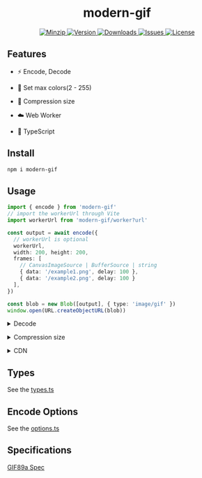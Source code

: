 <h1 align="center">modern-gif</h1>

<p align="center">
  <a href="https://unpkg.com/modern-gif">
    <img src="https://img.shields.io/bundlephobia/minzip/modern-gif" alt="Minzip">
  </a>
  <a href="https://www.npmjs.com/package/modern-gif">
    <img src="https://img.shields.io/npm/v/modern-gif.svg" alt="Version">
  </a>
  <a href="https://www.npmjs.com/package/modern-gif">
    <img src="https://img.shields.io/npm/dm/modern-gif" alt="Downloads">
  </a>
  <a href="https://github.com/qq15725/modern-gif/issues">
    <img src="https://img.shields.io/github/issues/qq15725/modern-gif" alt="Issues">
  </a>
  <a href="https://github.com/qq15725/modern-gif/blob/main/LICENSE">
    <img src="https://img.shields.io/npm/l/modern-gif.svg" alt="License">
  </a>
</p>

## Features

- ⚡️ Encode, Decode

- 🎨 Set max colors(2 - 255)

- 🦄️ Compression size

- ☁️️ Web Worker

- 🦾 TypeScript

## Install

```sh
npm i modern-gif
```

## Usage

```ts
import { encode } from 'modern-gif'
// import the workerUrl through Vite
import workerUrl from 'modern-gif/worker?url'

const output = await encode({
  // workerUrl is optional
  workerUrl,
  width: 200, height: 200,
  frames: [
    // CanvasImageSource | BufferSource | string
    { data: '/example1.png', delay: 100 },
    { data: '/example2.png', delay: 100 }
  ],
})

const blob = new Blob([output], { type: 'image/gif' })
window.open(URL.createObjectURL(blob))
```

<details>
<summary>Decode</summary><br>

```ts
import { decode, decodeFrames } from 'modern-gif'
import workerUrl from 'modern-gif/worker?url'

const buffer = await window.fetch('/test.gif')
  .then(res => res.arrayBuffer())

// GIF file format data without image data
const gif = decode(buffer)
console.log(gif)

// Image data for all frames (workerUrl is optional)
const frames = await decodeFrames(buffer, { workerUrl })
frames.forEach(frame => {
  const canvas = document.createElement('canvas')
  canvas.width = frame.width
  canvas.height = frame.height
  canvas.getContext('2d').putImageData(
    new ImageData(frame.data, frame.width, frame.height),
    0, 0,
  )
  document.body.append(canvas)
})
```

<br></details>

<details>
<summary>Compression size</summary><br>

It is easy to compress a gif by encoding and decoding

```ts
import { decode, decodeFrames, encode } from 'modern-gif'
// import the workerUrl through Vite
import workerUrl from 'modern-gif/worker?url'

const buffer = await window.fetch('/test.gif')
  .then(res => res.arrayBuffer())

const gif = decode(buffer)
// workerUrl is optional
const frames = await decodeFrames(buffer, { workerUrl })
const output = await encode({
  // workerUrl is optional
  workerUrl,
  width: gif.width, height: gif.height,
  frames,
  // lossy compression 2 - 255
  maxColors: 255,
})

const blob = new Blob([output], { type: 'image/gif' })
window.open(URL.createObjectURL(blob))
```

<br></details>

<details>
<summary>CDN</summary><br>

```html
<script src="https://unpkg.com/modern-gif"></script>
<script>
  modernGif.encode({
    width: 200, height: 200,
    frames: [
      // CanvasImageSource | BufferSource | string
      { data: '/example1.png', delay: 100 },
      { data: '/example2.png', delay: 100 }
    ],
  }).then(output => {
    const blob = new Blob([output], { type: 'image/gif' })
    const link = document.createElement('a')
    link.download = 'screenshot.png'
    link.href = URL.createObjectURL(blob)
    link.click()
  })
</script>
```

<br></details>

## Types

See the [types.ts](src/types.ts)

## Encode Options

See the [options.ts](src/options.ts)

## Specifications

[GIF89a Spec](https://www.w3.org/Graphics/GIF/spec-gif89a.txt)
